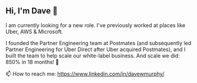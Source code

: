 ## Hi, I'm Dave 👋

I am currently looking for a new role.  I've previously worked at places like Uber, AWS & Microsoft.

I founded the Partner Engineering team at Postmates (and subsequently led Partner Engineering for Uber Direct after Uber acquired Postmates), and I built the team to help scale our white-label business.  And scale we did: 850% in 18 months! 🚀

📫 How to reach me: https://www.linkedin.com/in/davewmurphy/


